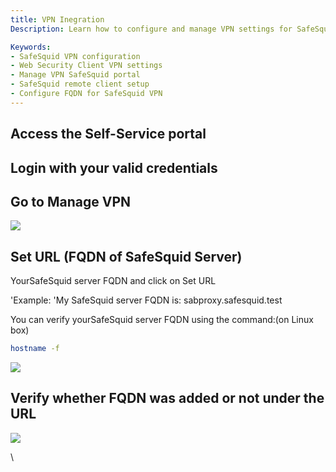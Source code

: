 ```yaml
---
title: VPN Inegration
Description: Learn how to configure and manage VPN settings for SafeSquid Web Security Clients via the Self-Service Portal, including steps to set and verify the FQDN of your SafeSquid server for remote policy enforcement.

Keywords:
- SafeSquid VPN configuration  
- Web Security Client VPN settings  
- Manage VPN SafeSquid portal  
- SafeSquid remote client setup  
- Configure FQDN for SafeSquid VPN  
---
```


## Access the Self-Service portal

## Login with your valid credentials

## Go to Manage VPN

![](/img/Application_Eco-System/Manage_VPN_settings_of_Web_Security_Client/image1.webp)

## Set URL (FQDN of SafeSquid Server)

YourSafeSquid server FQDN and click on Set URL

'Example: 'My SafeSquid server FQDN is: sabproxy.safesquid.test

You can verify yourSafeSquid server FQDN using the command:(on Linux box)

```bash
hostname -f
```

![](/img/Application_Eco-System/Manage_VPN_settings_of_Web_Security_Client/image2.webp)

## Verify whether FQDN was added or not under the URL

![](/img/Application_Eco-System/Manage_VPN_settings_of_Web_Security_Client/image3.webp)

\